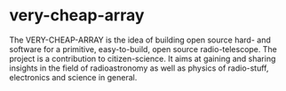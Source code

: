 very-cheap-array
================

The VERY-CHEAP-ARRAY is the idea of building open source hard- and software for a primitive, easy-to-build, open source radio-telescope. The project is a contribution to citizen-science. It aims at gaining and sharing insights in the field of radioastronomy as well as physics of radio-stuff, electronics and science in general.
